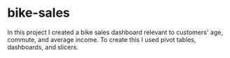 # bike-sales
In this project I created a bike sales dashboard relevant to customers' age, commute, and average income. To create this I used pivot tables, dashboards, and slicers. 
